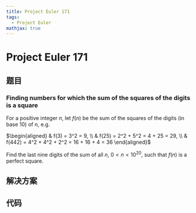 ```yaml
---
title: Project Euler 171
tags:
  - Project Euler
mathjax: true
---
```

<escape><!-- more --></escape>
    
    
# Project Euler 171
## 题目
### Finding numbers for which the sum of the squares of the digits is a square

For a positive integer $n$, let $f(n)$ be the sum of the squares of the digits (in base $10$) of n, e.g.

$\begin{aligned}
& f(3) = 3^2 = 9, \\
& f(25) = 2^2 + 5^2 = 4 + 25 = 29, \\
& f(442) = 4^2 + 4^2 + 2^2 = 16 + 16 + 4 = 36
\end{aligned}$

Find the last nine digits of the sum of all $n$, $0 < n < 10^{20}$, such that $f(n)$ is a perfect square.


## 解决方案


## 代码


